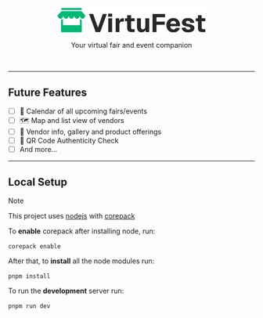 <br />
<br />

<p align="center">
    <picture>
        <source media="(prefers-color-scheme: dark)" srcset="./.github/logo-dark.svg">
        <source media="(prefers-color-scheme: light)" srcset="./.github/logo-light.svg">
        <img alt="virtufest" src="./.github/logo-light.svg" width="60%"">
    </picture>
</p>

<p align="center">
  Your virtual fair and event companion
</p>

<br/>

---

<!-- >[!NOTE]
> ## Current State: Clickable Design
> This project is currently a proof of concept made during the [Hacknime.to](https://www.hacknime.to/smart-sportoviska-petrzalka/) competition that happend during 15.11 - 16.11.2024 and won the ***1. place***
>
> This project will likely stay in this form for the foreseeable future, as it was made only for the competition -->

## Future Features

- [ ] 📅 Calendar of all upcoming fairs/events
- [ ] 🗺️ Map and list view of vendors
- [ ] 🛒 Vendor info, gallery and product offerings
- [ ] 🚪 QR Code Authenticity Check
- [ ] And more...

---

## Local Setup

> [!NOTE]
> This project uses [nodejs](https://nodejs.org) with [corepack](https://github.com/nodejs/corepack)

To **enable** corepack after installing node, run:
```
corepack enable
```

After that, to **install** all the node modules run:
```
pnpm install
```

To run the **development** server run:
```
pnpm run dev
```
